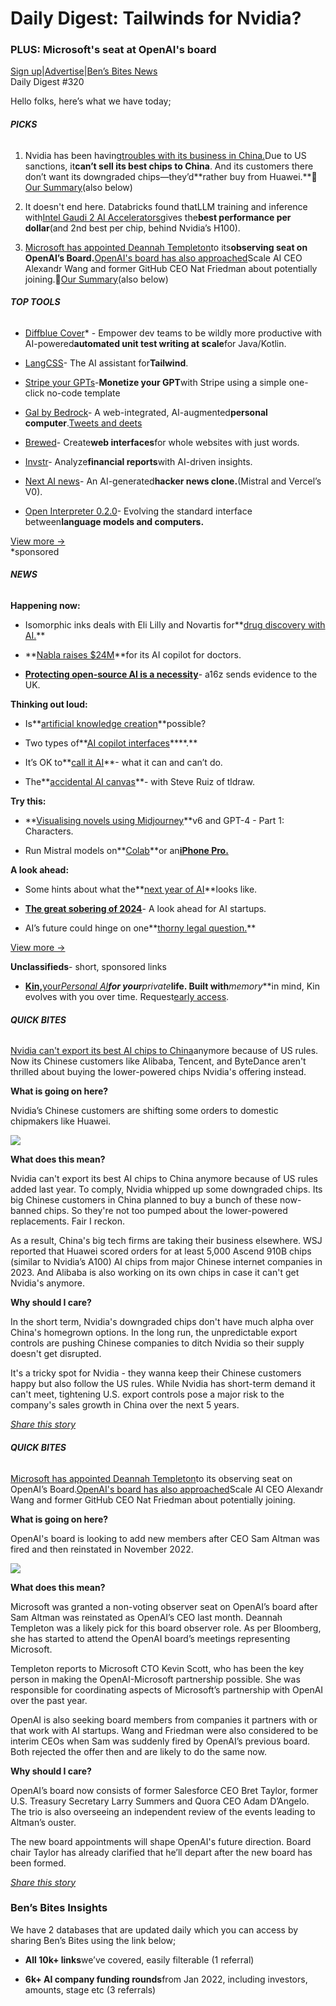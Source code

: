 # Daily Digest: Tailwinds for Nvidia?

### PLUS: Microsoft's seat at OpenAI's board

[Sign up](https://www.bensbites.co/?utm_source=bensbites\&utm_medium=referral\&utm_campaign=daily-digest-tailwinds-for-nvidia)|[Advertise](https://sponsor.bensbites.co/?utm_source=bensbites\&utm_medium=referral\&utm_campaign=daily-digest-tailwinds-for-nvidia)|[Ben’s Bites News](https://news.bensbites.co/?utm_source=bensbites\&utm_medium=referral\&utm_campaign=daily-digest-tailwinds-for-nvidia)\
Daily Digest #320

Hello folks, here’s what we have today;

###### **PICKS**

1. Nvidia has been having[troubles with its business in China.](https://www.wsj.com/tech/nvidias-new-china-pickle-customers-dont-want-its-downgraded-chips-ab98a153?mod=followamazon\&utm_source=bensbites\&utm_medium=referral\&utm_campaign=daily-digest-tailwinds-for-nvidia)Due to US sanctions, it**can’t sell its best chips to China**. And its customers there don’t want its downgraded chips—they’d\*\*rather buy from Huawei.\*\*🍿[Our Summary](https://bensbites.beehiiv.com/p/nvidia-lose-big-china)(also below)

2. It doesn't end here. Databricks found thatLLM training and inference with[Intel Gaudi 2 AI Accelerators](https://databricks.com/blog/llm-training-and-inference-intel-gaudi2-ai-accelerators?utm_source=bensbites\&utm_medium=referral\&utm_campaign=daily-digest-tailwinds-for-nvidia)gives the**best performance per dollar**(and 2nd best per chip, behind Nvidia’s H100).

3. [Microsoft has appointed Deannah Templeton](https://www.bloomberg.com/news/articles/2024-01-05/microsoft-picks-dee-templeton-as-openai-board-observer?utm_source=bensbites\&utm_medium=referral\&utm_campaign=daily-digest-tailwinds-for-nvidia)to its**observing seat on OpenAI’s Board.**[OpenAI's board has also approached](https://www.theinformation.com/articles/openai-board-has-discussed-seats-with-scale-ais-wang-investor-friedman?utm_source=bensbites\&utm_medium=referral\&utm_campaign=daily-digest-tailwinds-for-nvidia)Scale AI CEO Alexandr Wang and former GitHub CEO Nat Friedman about potentially joining.🍿[Our Summary](https://bensbites.beehiiv.com/p/microsofts-fills-seat-openais-board)(also below)

###### **TOP TOOLS**

- [Diffblue Cover](https://www.diffblue.com/?utm_campaign=Newsletter%20ads\&utm_source=bens-bites\&utm_medium=email)\* - Empower dev teams to be wildly more productive with AI-powered**automated unit test writing at scale**for Java/Kotlin.

- [LangCSS](https://langcss.com/?utm_source=bensbites\&utm_medium=referral\&utm_campaign=daily-digest-tailwinds-for-nvidia)- The AI assistant for**Tailwind**.

- [Stripe your GPTs](https://monetisegpt.com/?utm_source=bensbites\&utm_medium=referral\&utm_campaign=daily-digest-tailwinds-for-nvidia)-**Monetize your GPT**with Stripe using a simple one-click no-code template

- [Gal by Bedrock](https://www.bedrock.computer/gal?utm_source=bensbites\&utm_medium=referral\&utm_campaign=daily-digest-tailwinds-for-nvidia)- A web-integrated, AI-augmented**personal computer**.[Tweets and deets](https://twitter.com/brianjoseff/status/1743365080669204584?utm_source=bensbites\&utm_medium=referral\&utm_campaign=daily-digest-tailwinds-for-nvidia)

- [Brewed](https://brewed.dev/?utm_source=bensbites\&utm_medium=referral\&utm_campaign=daily-digest-tailwinds-for-nvidia)- Create**web interfaces**for whole websites with just words.

- [Invstr](https://invstr.ai/?utm_source=bensbites\&utm_medium=referral\&utm_campaign=daily-digest-tailwinds-for-nvidia)- Analyze**financial reports**with AI-driven insights.

- [Next AI news](https://next-ai-news.vercel.app/?utm_source=bensbites\&utm_medium=referral\&utm_campaign=daily-digest-tailwinds-for-nvidia)- An AI-generated**hacker news clone.**(Mistral and Vercel’s V0).

- [Open Interpreter 0.2.0](https://changes.openinterpreter.com/log/the-new-computer-update?utm_source=bensbites\&utm_medium=referral\&utm_campaign=daily-digest-tailwinds-for-nvidia)- Evolving the standard interface between**language models and computers.**

[View more →](https://news.bensbites.co/tags/show?utm_source=bensbites\&utm_medium=referral\&utm_campaign=daily-digest-tailwinds-for-nvidia)\
\*sponsored

###### **NEWS**

**Happening now:**

- Isomorphic inks deals with Eli Lilly and Novartis for\*\*[drug discovery with AI.](https://techcrunch.com/2024/01/07/isomorphic-inks-deals-with-eli-lilly-and-novartis-for-drug-discovery/?utm_source=bensbites\&utm_medium=referral\&utm_campaign=daily-digest-tailwinds-for-nvidia)\*\*

- \*\*[Nabla raises $24M](https://techcrunch.com/2024/01/05/nabla-raises-another-24-million-for-its-ai-assistant-for-doctors/?utm_source=bensbites\&utm_medium=referral\&utm_campaign=daily-digest-tailwinds-for-nvidia)\*\*for its AI copilot for doctors.

- **[Protecting open-source AI is a necessity](https://twitter.com/sriramk/status/1743907538481959215?utm_source=bensbites\&utm_medium=referral\&utm_campaign=daily-digest-tailwinds-for-nvidia)**- a16z sends evidence to the UK.

**Thinking out loud:**

- Is\*\*[artificial knowledge creation](https://blog.alexmaccaw.com/artificial-knowledge-creation/?utm_source=bensbites\&utm_medium=referral\&utm_campaign=daily-digest-tailwinds-for-nvidia)\*\*possible?

- Two types of\*\*[AI copilot interfaces](https://byrnemluke.com/ideas/llm-interfaces?utm_source=bensbites\&utm_medium=referral\&utm_campaign=daily-digest-tailwinds-for-nvidia)\*\*\*\*.\*\*

- It’s OK to\*\*[call it AI](https://simonwillison.net/2024/Jan/7/call-it-ai/?utm_source=bensbites\&utm_medium=referral\&utm_campaign=daily-digest-tailwinds-for-nvidia)\*\*- what it can and can’t do.

- The\*\*[accidental AI canvas](https://www.latent.space/p/tldraw?utm_source=bensbites\&utm_medium=referral\&utm_campaign=daily-digest-tailwinds-for-nvidia)\*\*- with Steve Ruiz of tldraw.

**Try this:**

- \*\*[Visualising novels using Midjourney](https://parsabg.com/visualising-novels-using-midjourney-v6-and-gpt-4-part-1-characters?utm_source=bensbites\&utm_medium=referral\&utm_campaign=daily-digest-tailwinds-for-nvidia)\*\*v6 and GPT-4 - Part 1: Characters.

- Run Mistral models on\*\*[Colab](https://github.com/dvmazur/mixtral-offloading?utm_source=bensbites\&utm_medium=referral\&utm_campaign=daily-digest-tailwinds-for-nvidia)\*\*or an[**iPhone Pro.**](https://apps.apple.com/us/app/offline-chat-private-ai/id6474077941?utm_source=bensbites\&utm_medium=referral\&utm_campaign=daily-digest-tailwinds-for-nvidia)

**A look ahead:**

- Some hints about what the\*\*[next year of AI](https://www.oneusefulthing.org/p/signs-and-portents?utm_source=bensbites\&utm_medium=referral\&utm_campaign=daily-digest-tailwinds-for-nvidia)\*\*looks like.

- **[The great sobering of 2024](https://tractiondesign.substack.com/p/the-great-sobering-of-2024-a-look?utm_source=bensbites\&utm_medium=referral\&utm_campaign=daily-digest-tailwinds-for-nvidia)**- A look ahead for AI startups.

- AI’s future could hinge on one\*\*[thorny legal question.](https://www.washingtonpost.com/technology/2024/01/04/nyt-ai-copyright-lawsuit-fair-use/?utm_source=bensbites\&utm_medium=referral\&utm_campaign=daily-digest-tailwinds-for-nvidia)\*\*

[View more →](https://news.bensbites.co/tags/news/trending?utm_source=bensbites\&utm_medium=referral\&utm_campaign=daily-digest-tailwinds-for-nvidia)

**Unclassifieds**- short, sponsored links

- **[Kin,](https://mykin.ai?utm_source=newsletter\&utm_medium=email\&utm_campaign=bensbites\&utm_term=kinpersonalai\&utm_content=textlink)**[your](https://mykin.ai?utm_source=newsletter\&utm_medium=email\&utm_campaign=bensbites\&utm_term=kinpersonalai\&utm_content=textlink)**[Personal AI](https://mykin.ai?utm_source=newsletter\&utm_medium=email\&utm_campaign=bensbites\&utm_term=kinpersonalai\&utm_content=textlink)**for your***private***life. Built with***memory***in mind, Kin evolves with you over time. Request[early access](https://mykin.ai?utm_source=newsletter\&utm_medium=email\&utm_campaign=bensbites\&utm_term=early-access\&utm_content=textlink).

###### **QUICK BITES**

[Nvidia can't export its best AI chips to China](https://www.wsj.com/tech/nvidias-new-china-pickle-customers-dont-want-its-downgraded-chips-ab98a153?utm_source=bensbites\&utm_medium=referral\&utm_campaign=daily-digest-tailwinds-for-nvidia)anymore because of US rules. Now its Chinese customers like Alibaba, Tencent, and ByteDance aren't thrilled about buying the lower-powered chips Nvidia's offering instead.

**What is going on here?**

Nvidia’s Chinese customers are shifting some orders to domestic chipmakers like Huawei.

![](https://media.beehiiv.com/cdn-cgi/image/fit=scale-down,format=auto,onerror=redirect,quality=80/uploads/asset/file/ffd35515-c403-4ba3-9ebd-1af24921b3de/image.png?t=1704710318)

**What does this mean?**

Nvidia can't export its best AI chips to China anymore because of US rules added last year. To comply, Nvidia whipped up some downgraded chips. Its big Chinese customers in China planned to buy a bunch of these now-banned chips. So they're not too pumped about the lower-powered replacements. Fair I reckon.

As a result, China's big tech firms are taking their business elsewhere. WSJ reported that Huawei scored orders for at least 5,000 Ascend 910B chips (similar to Nvidia’s A100) AI chips from major Chinese internet companies in 2023. And Alibaba is also working on its own chips in case it can't get Nvidia's anymore.

**Why should I care?**

In the short term, Nvidia's downgraded chips don't have much alpha over China's homegrown options. In the long run, the unpredictable export controls are pushing Chinese companies to ditch Nvidia so their supply doesn't get disrupted.

It's a tricky spot for Nvidia - they wanna keep their Chinese customers happy but also follow the US rules. While Nvidia has short-term demand it can't meet, tightening U.S. export controls pose a major risk to the company's sales growth in China over the next 5 years.

[*Share this story*](https://bensbites.beehiiv.com/p/nvidia-lose-big-china)

###### **QUICK BITES**

[Microsoft has appointed Deannah Templeton](https://www.bloomberg.com/news/articles/2024-01-05/microsoft-picks-dee-templeton-as-openai-board-observer?utm_source=bensbites\&utm_medium=referral\&utm_campaign=daily-digest-tailwinds-for-nvidia)to its observing seat on OpenAI’s Board.[OpenAI's board has also approached](https://www.theinformation.com/articles/openai-board-has-discussed-seats-with-scale-ais-wang-investor-friedman?utm_source=bensbites\&utm_medium=referral\&utm_campaign=daily-digest-tailwinds-for-nvidia)Scale AI CEO Alexandr Wang and former GitHub CEO Nat Friedman about potentially joining.

**What is going on here?**

OpenAI's board is looking to add new members after CEO Sam Altman was fired and then reinstated in November 2022.

![](https://media.beehiiv.com/cdn-cgi/image/fit=scale-down,format=auto,onerror=redirect,quality=80/uploads/asset/file/60eebe16-b7d6-4d39-8a7e-6ac3869bba31/image.png?t=1704712429)

**What does this mean?**

Microsoft was granted a non-voting observer seat on OpenAI’s board after Sam Altman was reinstated as OpenAI’s CEO last month. Deannah Templeton was a likely pick for this board observer role. As per Bloomberg, she has started to attend the OpenAI board’s meetings representing Microsoft.

Templeton reports to Microsoft CTO Kevin Scott, who has been the key person in making the OpenAI-Microsoft partnership possible. She was responsible for coordinating aspects of Microsoft’s partnership with OpenAI over the past year.

OpenAI is also seeking board members from companies it partners with or that work with AI startups. Wang and Friedman were also considered to be interim CEOs when Sam was suddenly fired by OpenAI’s previous board. Both rejected the offer then and are likely to do the same now.

**Why should I care?**

OpenAI’s board now consists of former Salesforce CEO Bret Taylor, former U.S. Treasury Secretary Larry Summers and Quora CEO Adam D’Angelo. The trio is also overseeing an independent review of the events leading to Altman’s ouster.

The new board appointments will shape OpenAI's future direction. Board chair Taylor has already clarified that he’ll depart after the new board has been formed.

[*Share this story*](https://bensbites.beehiiv.com/p/microsofts-fills-seat-openais-board)

### Ben’s Bites Insights

We have 2 databases that are updated daily which you can access by sharing Ben’s Bites using the link below;

- **All 10k+ links**we’ve covered, easily filterable (1 referral)

- **6k+ AI company funding rounds**from Jan 2022, including investors, amounts, stage etc (3 referrals)
